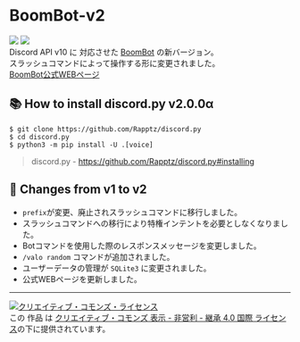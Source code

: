 # BoomBot-v2
[![](https://img.shields.io/badge/Python-3.10.x-informational?logo=python&logoColor=1da1f2)](https://www.python.org/) [![](https://img.shields.io/badge/discord.py-v2.0.0α_or_higher-informational?logo=python&logoColor=1da1f2)](https://www.python.org/)  
Discord API v10 に 対応させた [BoomBot](https://twitter.com/GattxxaGame/status/1421664481114001411?s=20&t=cGi70np_P6eKXdBgXd7EPg) の新バージョン。  
スラッシュコマンドによって操作する形に変更されました。  
[BoomBot公式WEBページ](https://gattxxa.github.io/boombot/)  
  
## 📚 How to install discord.py v2.0.0α
```
$ git clone https://github.com/Rapptz/discord.py
$ cd discord.py
$ python3 -m pip install -U .[voice]
```
> discord.py - https://github.com/Rapptz/discord.py#installing
  
## 📄 Changes from v1 to v2
- `prefix`が変更、廃止されスラッシュコマンドに移行しました。
- スラッシュコマンドへの移行により特権インテントを必要としなくなりました。
- Botコマンドを使用した際のレスポンスメッセージを変更しました。
- `/valo random` コマンドが追加されました。
- ユーザーデータの管理が `SQLite3` に変更されました。
- 公式WEBページを更新しました。
  
___
  
<a rel="license" href="http://creativecommons.org/licenses/by-nc-sa/4.0/"><img alt="クリエイティブ・コモンズ・ライセンス" style="border-width:0" src="https://i.creativecommons.org/l/by-nc-sa/4.0/88x31.png" /></a><br />この 作品 は <a rel="license" href="http://creativecommons.org/licenses/by-nc-sa/4.0/">クリエイティブ・コモンズ 表示 - 非営利 - 継承 4.0 国際 ライセンス</a>の下に提供されています。